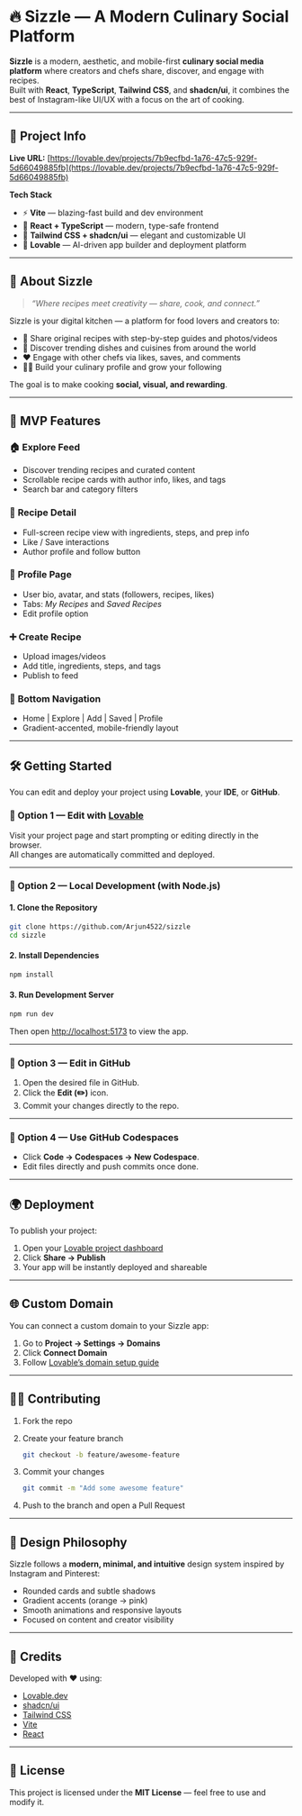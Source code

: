 # 🔥 Sizzle — A Modern Culinary Social Platform

**Sizzle** is a modern, aesthetic, and mobile-first **culinary social media platform** where creators and chefs share, discover, and engage with recipes.  
Built with **React**, **TypeScript**, **Tailwind CSS**, and **shadcn/ui**, it combines the best of Instagram-like UI/UX with a focus on the art of cooking.

---

## 🚀 Project Info

**Live URL:** [https://lovable.dev/projects/7b9ecfbd-1a76-47c5-929f-5d66049885fb](https://lovable.dev/projects/7b9ecfbd-1a76-47c5-929f-5d66049885fb)

**Tech Stack**
- ⚡ **Vite** — blazing-fast build and dev environment  
- 🧩 **React + TypeScript** — modern, type-safe frontend  
- 🎨 **Tailwind CSS + shadcn/ui** — elegant and customizable UI  
- 💎 **Lovable** — AI-driven app builder and deployment platform  

---

## 🧠 About Sizzle

> *“Where recipes meet creativity — share, cook, and connect.”*

Sizzle is your digital kitchen — a platform for food lovers and creators to:
- 🍳 Share original recipes with step-by-step guides and photos/videos  
- 🥗 Discover trending dishes and cuisines from around the world  
- ❤️ Engage with other chefs via likes, saves, and comments  
- 👩‍🍳 Build your culinary profile and grow your following  

The goal is to make cooking **social, visual, and rewarding**.

---

## 🧩 MVP Features

### 🏠 **Explore Feed**
- Discover trending recipes and curated content  
- Scrollable recipe cards with author info, likes, and tags  
- Search bar and category filters  

### 📖 **Recipe Detail**
- Full-screen recipe view with ingredients, steps, and prep info  
- Like / Save interactions  
- Author profile and follow button  

### 👤 **Profile Page**
- User bio, avatar, and stats (followers, recipes, likes)  
- Tabs: *My Recipes* and *Saved Recipes*  
- Edit profile option  

### ➕ **Create Recipe**
- Upload images/videos  
- Add title, ingredients, steps, and tags  
- Publish to feed  

### 📱 **Bottom Navigation**
- Home | Explore | Add | Saved | Profile  
- Gradient-accented, mobile-friendly layout  

---

## 🛠️ Getting Started

You can edit and deploy your project using **Lovable**, your **IDE**, or **GitHub**.

### 🔹 Option 1 — Edit with [Lovable](https://lovable.dev)
Visit your project page and start prompting or editing directly in the browser.  
All changes are automatically committed and deployed.

---

### 🔹 Option 2 — Local Development (with Node.js)

#### **1. Clone the Repository**
```bash
git clone https://github.com/Arjun4522/sizzle
cd sizzle
````

#### **2. Install Dependencies**

```bash
npm install
```

#### **3. Run Development Server**

```bash
npm run dev
```

Then open [http://localhost:5173](http://localhost:5173) to view the app.

---

### 🔹 Option 3 — Edit in GitHub

1. Open the desired file in GitHub.
2. Click the **Edit (✏️)** icon.
3. Commit your changes directly to the repo.

---

### 🔹 Option 4 — Use GitHub Codespaces

* Click **Code → Codespaces → New Codespace**.
* Edit files directly and push commits once done.

---

## 🌍 Deployment

To publish your project:

1. Open your [Lovable project dashboard](https://lovable.dev/projects/7b9ecfbd-1a76-47c5-929f-5d66049885fb)
2. Click **Share → Publish**
3. Your app will be instantly deployed and shareable

---

## 🌐 Custom Domain

You can connect a custom domain to your Sizzle app:

1. Go to **Project → Settings → Domains**
2. Click **Connect Domain**
3. Follow [Lovable’s domain setup guide](https://docs.lovable.dev/features/custom-domain#custom-domain)

---

## 🧑‍💻 Contributing

1. Fork the repo
2. Create your feature branch

   ```bash
   git checkout -b feature/awesome-feature
   ```
3. Commit your changes

   ```bash
   git commit -m "Add some awesome feature"
   ```
4. Push to the branch and open a Pull Request

---

## 🎨 Design Philosophy

Sizzle follows a **modern, minimal, and intuitive** design system inspired by Instagram and Pinterest:

* Rounded cards and subtle shadows
* Gradient accents (orange → pink)
* Smooth animations and responsive layouts
* Focused on content and creator visibility

---

## 💬 Credits

Developed with ❤️ using:

* [Lovable.dev](https://lovable.dev)
* [shadcn/ui](https://ui.shadcn.com)
* [Tailwind CSS](https://tailwindcss.com)
* [Vite](https://vitejs.dev)
* [React](https://react.dev)

---

## 📜 License

This project is licensed under the **MIT License** — feel free to use and modify it.


